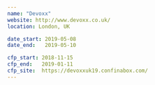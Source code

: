 ```yaml
---
name: "Devoxx"
website: http://www.devoxx.co.uk/
location: London, UK

date_start: 2019-05-08
date_end:   2019-05-10

cfp_start: 2018-11-15
cfp_end:   2019-01-11
cfp_site:  https://devoxxuk19.confinabox.com/
---
```

